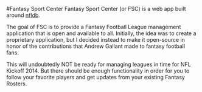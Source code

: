 #Fantasy Sport Center
Fantasy Sport Center (or FSC) is a web app built around [nfldb](http://github.com/burntsushi/nfldb).

The goal of FSC is to provide a Fantasy Football League management application that is open and available to all. Initially, the idea was to create a proprietary application, but I decided instead to make it open-source in honor of the contributions that Andrew Gallant made to fantasy football fans.

This will undoubtedly NOT be ready for managing leagues in time for NFL Kickoff 2014. But there should be enough functionality in order for you to follow your favorite players and get updates from your existing Fantasy Rosters.
